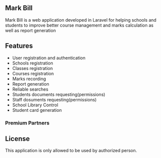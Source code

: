 
## Mark Bill

Mark Bill is a web application developed in Laravel for helping schools and students to improve better course management and marks calculation as well as report generation

## Features

- User registration and authentication
- Schools registration
- Classes registration
- Courses registration
- Marks recording
- Report generation
- Reliable searches
- Students documents requesting(permissions)
- Staff dosuments requesting(permissions)
- School Library Control
- Student card generation


### Premium Partners


## License

This application is only allowed to be used by authorized person.
